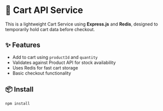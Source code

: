 # 🛒 Cart API Service

This is a lightweight Cart Service using **Express.js** and **Redis**, designed to temporarily hold cart data before checkout.

## ✨ Features

- Add to cart using `productId` and `quantity`
- Validates against Product API for stock availability
- Uses Redis for fast cart storage
- Basic checkout functionality

## 📦 Install

```bash
npm install
